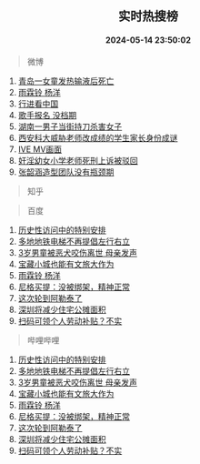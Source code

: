 <div align="center"><h2>实时热搜榜</h2><h4>2024-05-14 23:50:02</h4></div>

> 微博  

1. [青岛一女童发热输液后死亡](https://s.weibo.com/weibo?q=%23%E9%9D%92%E5%B2%9B%E4%B8%80%E5%A5%B3%E7%AB%A5%E5%8F%91%E7%83%AD%E8%BE%93%E6%B6%B2%E5%90%8E%E6%AD%BB%E4%BA%A1%23&t=31&band_rank=1&Refer=top)<br />
2. [雨霖铃 杨洋](https://s.weibo.com/weibo?q=%E9%9B%A8%E9%9C%96%E9%93%83%20%E6%9D%A8%E6%B4%8B&t=31&band_rank=2&Refer=top)<br />
3. [行进看中国](https://s.weibo.com/weibo?q=%23%E8%A1%8C%E8%BF%9B%E7%9C%8B%E4%B8%AD%E5%9B%BD%23&t=31&band_rank=3&Refer=top)<br />
4. [歌手报名 没档期](https://s.weibo.com/weibo?q=%E6%AD%8C%E6%89%8B%E6%8A%A5%E5%90%8D%20%E6%B2%A1%E6%A1%A3%E6%9C%9F&t=31&band_rank=4&Refer=top)<br />
5. [湖南一男子当街持刀杀害女子](https://s.weibo.com/weibo?q=%23%E6%B9%96%E5%8D%97%E4%B8%80%E7%94%B7%E5%AD%90%E5%BD%93%E8%A1%97%E6%8C%81%E5%88%80%E6%9D%80%E5%AE%B3%E5%A5%B3%E5%AD%90%23&t=31&band_rank=5&Refer=top)<br />
6. [西安科大威胁老师改成绩的学生家长身份成谜](https://s.weibo.com/weibo?q=%23%E8%A5%BF%E5%AE%89%E7%A7%91%E5%A4%A7%E5%A8%81%E8%83%81%E8%80%81%E5%B8%88%E6%94%B9%E6%88%90%E7%BB%A9%E7%9A%84%E5%AD%A6%E7%94%9F%E5%AE%B6%E9%95%BF%E8%BA%AB%E4%BB%BD%E6%88%90%E8%B0%9C%23&t=31&band_rank=6&Refer=top)<br />
7. [IVE MV画面](https://s.weibo.com/weibo?q=IVE%20MV%E7%94%BB%E9%9D%A2&t=31&band_rank=7&Refer=top)<br />
8. [奸淫幼女小学老师死刑上诉被驳回](https://s.weibo.com/weibo?q=%23%E5%A5%B8%E6%B7%AB%E5%B9%BC%E5%A5%B3%E5%B0%8F%E5%AD%A6%E8%80%81%E5%B8%88%E6%AD%BB%E5%88%91%E4%B8%8A%E8%AF%89%E8%A2%AB%E9%A9%B3%E5%9B%9E%23&t=31&band_rank=8&Refer=top)<br />
9. [张韶涵造型团队没有瓶颈期](https://s.weibo.com/weibo?q=%23%E5%BC%A0%E9%9F%B6%E6%B6%B5%E9%80%A0%E5%9E%8B%E5%9B%A2%E9%98%9F%E6%B2%A1%E6%9C%89%E7%93%B6%E9%A2%88%E6%9C%9F%23&t=31&band_rank=9&Refer=top)<br />

> 知乎  


> 百度  

1. [历史性访问中的特别安排](https://www.baidu.com/s?wd=%E5%8E%86%E5%8F%B2%E6%80%A7%E8%AE%BF%E9%97%AE%E4%B8%AD%E7%9A%84%E7%89%B9%E5%88%AB%E5%AE%89%E6%8E%92&sa=fyb_news&rsv_dl=fyb_news)<br />
2. [多地地铁电梯不再提倡左行右立](https://www.baidu.com/s?wd=%E5%A4%9A%E5%9C%B0%E5%9C%B0%E9%93%81%E7%94%B5%E6%A2%AF%E4%B8%8D%E5%86%8D%E6%8F%90%E5%80%A1%E5%B7%A6%E8%A1%8C%E5%8F%B3%E7%AB%8B&sa=fyb_news&rsv_dl=fyb_news)<br />
3. [3岁男童被恶犬咬伤离世 母亲发声](https://www.baidu.com/s?wd=3%E5%B2%81%E7%94%B7%E7%AB%A5%E8%A2%AB%E6%81%B6%E7%8A%AC%E5%92%AC%E4%BC%A4%E7%A6%BB%E4%B8%96+%E6%AF%8D%E4%BA%B2%E5%8F%91%E5%A3%B0&sa=fyb_news&rsv_dl=fyb_news)<br />
4. [宝藏小城也能有文旅大作为](https://www.baidu.com/s?wd=%E5%AE%9D%E8%97%8F%E5%B0%8F%E5%9F%8E%E4%B9%9F%E8%83%BD%E6%9C%89%E6%96%87%E6%97%85%E5%A4%A7%E4%BD%9C%E4%B8%BA&sa=fyb_news&rsv_dl=fyb_news)<br />
5. [雨霖铃 杨洋](https://www.baidu.com/s?wd=%E9%9B%A8%E9%9C%96%E9%93%83+%E6%9D%A8%E6%B4%8B&sa=fyb_news&rsv_dl=fyb_news)<br />
6. [尼格买提：没被绑架，精神正常](https://www.baidu.com/s?wd=%E5%B0%BC%E6%A0%BC%E4%B9%B0%E6%8F%90%EF%BC%9A%E6%B2%A1%E8%A2%AB%E7%BB%91%E6%9E%B6%EF%BC%8C%E7%B2%BE%E7%A5%9E%E6%AD%A3%E5%B8%B8&sa=fyb_news&rsv_dl=fyb_news)<br />
7. [这次轮到阿勒泰了](https://www.baidu.com/s?wd=%E8%BF%99%E6%AC%A1%E8%BD%AE%E5%88%B0%E9%98%BF%E5%8B%92%E6%B3%B0%E4%BA%86&sa=fyb_news&rsv_dl=fyb_news)<br />
8. [深圳将减少住宅公摊面积](https://www.baidu.com/s?wd=%E6%B7%B1%E5%9C%B3%E5%B0%86%E5%87%8F%E5%B0%91%E4%BD%8F%E5%AE%85%E5%85%AC%E6%91%8A%E9%9D%A2%E7%A7%AF&sa=fyb_news&rsv_dl=fyb_news)<br />
9. [扫码可领个人劳动补贴？不实](https://www.baidu.com/s?wd=%E6%89%AB%E7%A0%81%E5%8F%AF%E9%A2%86%E4%B8%AA%E4%BA%BA%E5%8A%B3%E5%8A%A8%E8%A1%A5%E8%B4%B4%EF%BC%9F%E4%B8%8D%E5%AE%9E&sa=fyb_news&rsv_dl=fyb_news)<br />

> 哔哩哔哩  

1. [历史性访问中的特别安排](https://www.baidu.com/s?wd=%E5%8E%86%E5%8F%B2%E6%80%A7%E8%AE%BF%E9%97%AE%E4%B8%AD%E7%9A%84%E7%89%B9%E5%88%AB%E5%AE%89%E6%8E%92&sa=fyb_news&rsv_dl=fyb_news)<br />
2. [多地地铁电梯不再提倡左行右立](https://www.baidu.com/s?wd=%E5%A4%9A%E5%9C%B0%E5%9C%B0%E9%93%81%E7%94%B5%E6%A2%AF%E4%B8%8D%E5%86%8D%E6%8F%90%E5%80%A1%E5%B7%A6%E8%A1%8C%E5%8F%B3%E7%AB%8B&sa=fyb_news&rsv_dl=fyb_news)<br />
3. [3岁男童被恶犬咬伤离世 母亲发声](https://www.baidu.com/s?wd=3%E5%B2%81%E7%94%B7%E7%AB%A5%E8%A2%AB%E6%81%B6%E7%8A%AC%E5%92%AC%E4%BC%A4%E7%A6%BB%E4%B8%96+%E6%AF%8D%E4%BA%B2%E5%8F%91%E5%A3%B0&sa=fyb_news&rsv_dl=fyb_news)<br />
4. [宝藏小城也能有文旅大作为](https://www.baidu.com/s?wd=%E5%AE%9D%E8%97%8F%E5%B0%8F%E5%9F%8E%E4%B9%9F%E8%83%BD%E6%9C%89%E6%96%87%E6%97%85%E5%A4%A7%E4%BD%9C%E4%B8%BA&sa=fyb_news&rsv_dl=fyb_news)<br />
5. [雨霖铃 杨洋](https://www.baidu.com/s?wd=%E9%9B%A8%E9%9C%96%E9%93%83+%E6%9D%A8%E6%B4%8B&sa=fyb_news&rsv_dl=fyb_news)<br />
6. [尼格买提：没被绑架，精神正常](https://www.baidu.com/s?wd=%E5%B0%BC%E6%A0%BC%E4%B9%B0%E6%8F%90%EF%BC%9A%E6%B2%A1%E8%A2%AB%E7%BB%91%E6%9E%B6%EF%BC%8C%E7%B2%BE%E7%A5%9E%E6%AD%A3%E5%B8%B8&sa=fyb_news&rsv_dl=fyb_news)<br />
7. [这次轮到阿勒泰了](https://www.baidu.com/s?wd=%E8%BF%99%E6%AC%A1%E8%BD%AE%E5%88%B0%E9%98%BF%E5%8B%92%E6%B3%B0%E4%BA%86&sa=fyb_news&rsv_dl=fyb_news)<br />
8. [深圳将减少住宅公摊面积](https://www.baidu.com/s?wd=%E6%B7%B1%E5%9C%B3%E5%B0%86%E5%87%8F%E5%B0%91%E4%BD%8F%E5%AE%85%E5%85%AC%E6%91%8A%E9%9D%A2%E7%A7%AF&sa=fyb_news&rsv_dl=fyb_news)<br />
9. [扫码可领个人劳动补贴？不实](https://www.baidu.com/s?wd=%E6%89%AB%E7%A0%81%E5%8F%AF%E9%A2%86%E4%B8%AA%E4%BA%BA%E5%8A%B3%E5%8A%A8%E8%A1%A5%E8%B4%B4%EF%BC%9F%E4%B8%8D%E5%AE%9E&sa=fyb_news&rsv_dl=fyb_news)<br />

